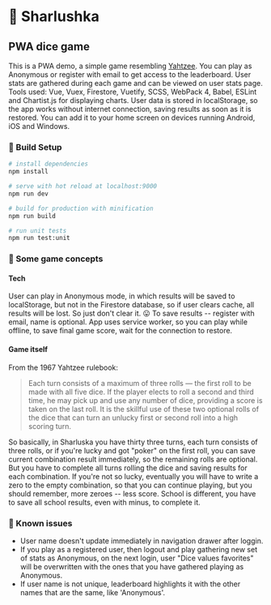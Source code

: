 # :game_die: Sharlushka

## PWA dice game

  This is a PWA demo, a simple game resembling [Yahtzee](https://en.wikipedia.org/wiki/Yahtzee). You can play as Anonymous or register with email to get access to the leaderboard. User stats are gathered during each game and can be viewed on user stats page. Tools used: Vue, Vuex, Firestore, Vuetify, SCSS, WebPack 4, Babel, ESLint and Chartist.js for displaying charts. User data is stored in localStorage, so the app works without internet connection, saving results as soon as it is restored. You can add it to your home screen on devices running Android, iOS and Windows.

### :wrench: Build Setup

``` bash
# install dependencies
npm install

# serve with hot reload at localhost:9000
npm run dev

# build for production with minification
npm run build

# run unit tests
npm run test:unit
```

### :book: Some game concepts

#### Tech
  User can play in Anonymous mode, in which results will be saved to localStorage, but not in the Firestore database, so if user clears cache, all results will be lost. So just don't clear it. :stuck_out_tongue: To save results -- register with email, name is optional. App uses service worker, so you can play while offline, to save final game score, wait for the connection to restore.

#### Game itself
From the 1967 Yahtzee rulebook:
> Each turn consists of a maximum of three rolls — the first roll to be made with all five dice. If the player elects to roll a second and third time, he may pick up and use any number of dice, providing a score is taken on the last roll. It is the skillful use of these two optional rolls of the dice that can turn an unlucky first or second roll into a high scoring turn.

So basically, in Sharluska you have thirty three turns, each turn consists of three rolls, or if you're lucky and got "poker" on the first roll, you can save current combination result immediately, so the remaining rolls are optional. But you have to complete all turns rolling the dice and saving results for each combination. If you're not so lucky, eventually you will have to write a zero to the empty combination, so that you can continue playing, but you should remember, more zeroes -- less score. School is different, you have to save all school results, even with minus, to complete it.

### :pencil: Known issues
- User name doesn't update immediately in navigation drawer after loggin.
- If you play as a registered user, then logout and play gathering new set of stats as Anonymous, on the next login, user "Dice values favorites" will be overwritten with the ones that you have gathered playing as Anonymous.
- If user name is not unique, leaderboard highlights it with the other names that are the same, like 'Anonymous'.
